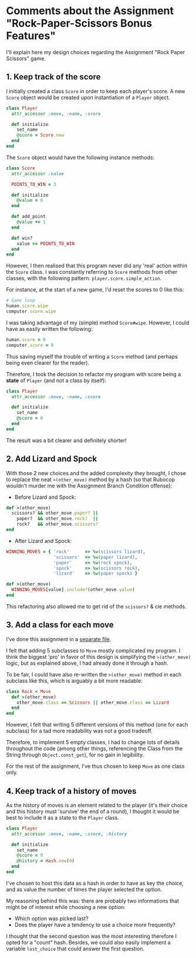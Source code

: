 # Comments about the Assignment "Rock-Paper-Scissors Bonus Features"

I'll explain here my design choices regarding the Assignment "Rock Paper
Scissors" game.

## 1. Keep track of the score

I initially created a class `Score` in order to keep each player's score.
A new `Score` object would be created upon instantiation of a `Player` object.

```ruby
class Player
  attr_accessor :move, :name, :score

  def initialize
    set_name
    @score = Score.new
  end
end
```

The `Score` object would have the following instance methods:

```ruby
class Score
  attr_accessor :value

  POINTS_TO_WIN = 3

  def initialize
    @value = 0
  end

  def add_point
    @value += 1
  end

  def win?
    value >= POINTS_TO_WIN
  end
end
```

However, I then realised that this program never did any 'real' action
within the `Score` class. I was constantly referring to `Score` methods from
other classes, with the following pattern: `player.score.simple_action`.

For instance, at the start of a new game, I'd reset the scores to 0 like this:

```ruby
# Game loop
human.score.wipe
computer.score.wipe
```

I was taking advantage of my (simple) method `Score#wipe`. However, I could
have as easily written the following:

```ruby
human.score = 0
computer.score = 0
```

Thus saving myself the trouble of writing a `Score` method (and perhaps being
even clearer for the reader).

Therefore, I took the decision to refactor my program with score being a
**state** of `Player` (and not a class by itself):

```ruby
class Player
  attr_accessor :move, :name, :score

  def initialize
    set_name
    @score = 0
  end
end
```

The result was a bit clearer and definitely shorter!

## 2. Add Lizard and Spock

With those 2 new choices and the added complexity they brought, I chose to
replace the neat `>(other_move)` method by a hash (so that Rubocop wouldn't
murder me with the Assignment Branch Condition offense):

* Before Lizard and Spock:

```ruby
def >(other_move)
  scissors? && other_move.paper? ||
    paper?  && other_move.rock?  ||
    rock?   && other_move.scissors?
end
```
* After Lizard and Spock:
```ruby
WINNING_MOVES = { 'rock'      => %w(scissors lizard),
                  'scissors'  => %w(paper lizard),
                  'paper'     => %w(rock spock),
                  'spock'     => %w(scissors rock),
                  'lizard'    => %w(paper spock) }

def >(other_move)
  WINNING_MOVES[value].include?(other_move.value)
end
```

This refactoring also allowed me to get rid of the `scissors?` & cie methods.

## 3. Add a class for each move

I've done this assignment in a [separate file](../12_rps_5_classes.rb).

I felt that adding 5 subclasses to `Move` mostly complicated my program.
I think the biggest 'pro' in favor of this design is simplifying the
`>(other_move)` logic, but as explained above, I had already done it
through a hash.

To be fair, I could have also re-written the `>(other_move)` method in each
subclass like this, which is arguably a bit more readable:

```ruby
class Rock < Move
  def >(other_move)
    other_move.class == Scissors || other_move.class == Lizard
  end
end
```

However, I felt that writing 5 different versions of this method (one for
each subclass) for a tad more readability was not a good tradeoff.

Therefore, to implement 5 empty classes, I had to change lots of details
throughout the code (among other things, referencing the Class from the String
through `Object.const_get`), for no gain in legibility.

For the rest of the assignment, I've thus chosen to keep `Move` as one
class only.

## 4. Keep track of a history of moves

As the history of moves is an element related to the player (it's *their* choice
and this history must 'survive' the end of a round), I thought it would
be best to include it as a state to the `Player` class.

```ruby
class Player
  attr_accessor :move, :name, :score, :history

  def initialize
    set_name
    @score = 0
    @history = Hash.new(0)
  end
end
```

I've chosen to host this data as a hash in order to have as key the choice,
and as value the number of times the player selected the option.

My reasoning behind this was: there are probably two informations that might
be of interest while choosing a new option:
- Which option was picked last?
- Does the player have a tendency to use a choice more frequently?

I thought that the second question was the most interesting therefore I
opted for a "count" hash. Besides, we could also easily implement a
variable `last_choice` that could answer the first question.
